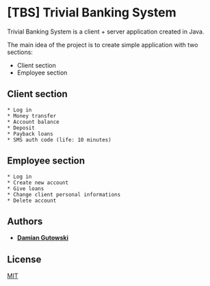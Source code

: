 # [TBS] Trivial Banking System

Trivial Banking System is a client + server application created in Java.  

The main idea of the project is to create simple application with two sections:

* Client section
* Employee section


## Client section
```
* Log in
* Money transfer
* Account balance
* Deposit
* Payback loans
* SMS auth code (life: 10 minutes)
```


## Employee section
```
* Log in
* Create new account
* Give loans
* Change client personal informations
* Delete account
```

## Authors
* [**Damian Gutowski**](https://github.com/kokoloko13)

## License
[MIT](https://choosealicense.com/licenses/mit/)